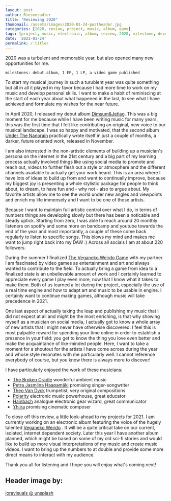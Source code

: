 ```yaml
---
layout: post
author: Riesenradler
title: "Reviewing 2020"
thumbnail: /assets/images/2020-01-24-postheader.jpg
categories: [2020, review, project, music, album, game]
tags: [project, music, electronic, album, review, 2020, milestone, development]
date: '2021-01-24'
permalink: /:title/
---
```


2020 was a turbulent and memorable year, but also opened many new opportunities for me.

    milestones: debut album, 1 EP, 1 LP, a video game published

<!--more-->
<!-- put this at the end of what we wish to have as an excerpt -->

To start my musical journey in such a turublent year was quite something but all in all it played in my favor because I had more time to work on my music and develop personal skills.
I want to make a habit of reminiscing at the start of each year about what happened in the last, to see what I have achieved and formulate my wishes for the near future.

In April 2020, I released my debut album [Dimsum&Jetlag](https://riesenradler.bandcamp.com/album/dimsum-jetlag). This was a big moment for me because while I have been writing music for many years, this was the first time that I felt like
contributing an original, new voice to our musical landscape. I was so happy and motivated, that the second album [Under The Nanorain](https://riesenradler.bandcamp.com/album/https://riesenradler.bandcamp.com/album/under-the-nanorain) practically wrote itself in just a couple of
months, a darker, future oriented work, released in November.

I am also interested in the non-artistic elements of building up a musician's persona on the internet in the 21st century and a big part of my learning process actually involved things like
using social media to promote and reach out, videos to further flesh out a style or atmosphere and the different channels available to actually get your work heard. This is an area where I have
lots of ideas to build up from and want to continually improve, because my biggest joy is presenting a whole stylistic package for people to think about, to dream, to have fun and - why not -
also to argue about. My favorite artists allow me to see the world under new angles and viewpoints and enrich my life immensely and I want to be one of those artists.

Because I want to maintain full artistic control over what I do, in terms of numbers things are developing slowly but there has been a noticable and steady uptick. Starting from zero, I was able
to reach around 20 monthly listeners on spotify and some more on bandcamp and youtube towards the end of the year and most importantly, a couple of these come back regularly to listen to specific
songs. This blows my mind and makes me want to jump right back into my DAW :)
Across all socials I am at about 220 followers.

During the summer I finalized [The Veganeko Weirdo Game](https://riesenradler.itch.io/veganeko-weirdo) with my partner. I am fascinated by video games as entertainment and art and always wanted to contribute to the field. To actually bring a game from
idea to a finalized state is an unbelievable amount of work and I certainly learned to appreciate every game I play even more, now that I know what it takes to make them. Both of us learned a lot
during the project, especially the use of a real time engine and how to adapt art and music to be usable in engine. I certainly want to continue making games, although music will take precedence
in 2021.

One last aspect of actually taking the leap and publishing my music that I did not expect at all and might be the most enriching, is that why showing myself as a musician on social media, I actually
got to know a whole array of new artists that I might never have otherwise discovered. I feel this is most palpable reward for spending your time online in order to establish a presence in your field:
you get to know the thing you love even better and make the acquaintance of like-minded people. Here, I want to take a moment for a shoutout for the artists I have come across during the year and whose
style resonates with me particularly well. I cannot reference everybody of course, but you know there is always more to discover!

I have particularly enjoyed the work of these musicians:
- [The Broken Cradle](https://thebrokencradle.bandcamp.com/album/gilead) wonderful ambient music
- [Petra Jasmiina Haapamäki](https://www.youtube.com/channel/UCq8Hul6HG7Y93mFlyBwRACQ) promising singer-songwriter
- [Theo Van Dyck](https://www.youtube.com/channel/UCt6b6y77KHQBpjL748St8Uw) trumpetist, very original compositions
- [Polarity](https://www.youtube.com/user/polaritydnb) electronic music powerhouse, great educator
- [Hainbach](https://www.youtube.com/channel/UCeovElJP0n0i8ADaPsRSd8g) analogue electronic gear wizard, great communicator
- [Yhiira](https://www.youtube.com/channel/UCztAeIf3W6bMeSHEAqJl_eg) promising cinematic composer

To close off this review, a little look-ahead to my projects for 2021. I am currently working on an electronic album featuring the voice of the hugely talented <a href="https://www.instagram.com/veganekoweirdo/">Veganeko Weirdo</a> . It will be a quite
critical take on our current, isolated, internet dependent society. Later this year I have another album planned, which might be based on some of my old sci-fi stories and would like to build up more
visual interpretations of my music and create music videos.
I want to bring up the numbers to at double and provide some more direct means to interact with my audience.

Thank you all for listening and I hope you will enjoy what's coming next!


## Header image by:

[loravisuals @ unsplash](https://unsplash.com/@loravisuals)


